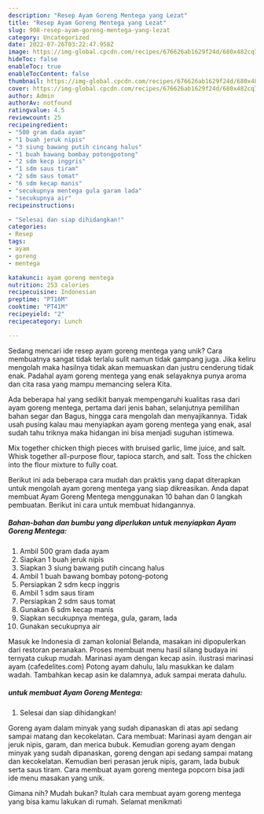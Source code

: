 ```yaml
---
description: "Resep Ayam Goreng Mentega yang Lezat"
title: "Resep Ayam Goreng Mentega yang Lezat"
slug: 908-resep-ayam-goreng-mentega-yang-lezat
category: Uncategorized
date: 2022-07-26T03:22:47.958Z
image: https://img-global.cpcdn.com/recipes/676626ab1629f24d/680x482cq70/ayam-goreng-mentega-foto-resep-utama.jpg
hideToc: false
enableToc: true
enableTocContent: false
thumbnail: https://img-global.cpcdn.com/recipes/676626ab1629f24d/680x482cq70/ayam-goreng-mentega-foto-resep-utama.jpg
cover: https://img-global.cpcdn.com/recipes/676626ab1629f24d/680x482cq70/ayam-goreng-mentega-foto-resep-utama.jpg
author: Admin
authorAv: notfound
ratingvalue: 4.5
reviewcount: 25
recipeingredient:
- "500 gram dada ayam"
- "1 buah jeruk nipis"
- "3 siung bawang putih cincang halus"
- "1 buah bawang bombay potongpotong"
- "2 sdm kecp inggris"
- "1 sdm saus tiram"
- "2 sdm saus tomat"
- "6 sdm kecap manis"
- "secukupnya mentega gula garam lada"
- "secukupnya air"
recipeinstructions:

- "Selesai dan siap dihidangkan!"
categories:
- Resep
tags:
- ayam
- goreng
- mentega

katakunci: ayam goreng mentega 
nutrition: 253 calories
recipecuisine: Indonesian
preptime: "PT16M"
cooktime: "PT41M"
recipeyield: "2"
recipecategory: Lunch

---
```





Sedang mencari ide resep ayam goreng mentega yang unik? Cara membuatnya sangat tidak terlalu sulit namun tidak gampang juga. Jika keliru mengolah maka hasilnya tidak akan memuaskan dan justru cenderung tidak enak. Padahal ayam goreng mentega yang enak selayaknya punya aroma dan cita rasa yang mampu memancing selera Kita.





Ada beberapa hal yang sedikit banyak mempengaruhi kualitas rasa dari ayam goreng mentega, pertama dari jenis bahan, selanjutnya pemilihan bahan segar dan Bagus, hingga cara mengolah dan menyajikannya. Tidak usah pusing kalau mau menyiapkan ayam goreng mentega yang enak,      asal sudah tahu triknya maka hidangan ini bisa menjadi suguhan istimewa.














Mix together chicken thigh pieces with bruised garlic, lime juice, and salt. Whisk together all-purpose flour, tapioca starch, and salt. Toss the chicken into the flour mixture to fully coat.






Berikut ini ada beberapa cara mudah dan praktis yang dapat diterapkan untuk mengolah ayam goreng mentega yang siap dikreasikan. Anda dapat membuat Ayam Goreng Mentega menggunakan 10 bahan dan 0 langkah pembuatan. Berikut ini cara untuk membuat hidangannya.

<!--inarticleads1-->

##### Bahan-bahan dan bumbu yang diperlukan untuk menyiapkan Ayam Goreng Mentega:

1. Ambil 500 gram dada ayam
1. Siapkan 1 buah jeruk nipis
1. Siapkan 3 siung bawang putih cincang halus
1. Ambil 1 buah bawang bombay potong-potong
1. Persiapkan 2 sdm kecp inggris
1. Ambil 1 sdm saus tiram
1. Persiapkan 2 sdm saus tomat
1. Gunakan 6 sdm kecap manis
1. Siapkan secukupnya mentega, gula, garam, lada
1. Gunakan secukupnya air


Masuk ke Indonesia di zaman kolonial Belanda, masakan ini dipopulerkan dari restoran peranakan. Proses membuat menu hasil silang budaya ini ternyata cukup mudah. Marinasi ayam dengan kecap asin. ilustrasi marinasi ayam (cafedelites.com) Potong ayam dahulu, lalu masukkan ke dalam wadah. Tambahkan kecap asin ke dalamnya, aduk sampai merata dahulu. 

<!--inarticleads2-->

#####  untuk membuat Ayam Goreng Mentega:


1. Selesai dan siap dihidangkan!

Goreng ayam dalam minyak yang sudah dipanaskan di atas api sedang sampai matang dan kecokelatan. Cara membuat: Marinasi ayam dengan air jeruk nipis, garam, dan merica bubuk. Kemudian goreng ayam dengan minyak yang sudah dipanaskan, goreng dengan api sedang sampai matang dan kecokelatan. Kemudian beri perasan jeruk nipis, garam, lada bubuk serta saus tiram. Cara membuat ayam goreng mentega popcorn bisa jadi ide menu masakan yang unik. 

Gimana nih? Mudah bukan? Itulah cara membuat ayam goreng mentega yang bisa kamu lakukan di rumah. Selamat menikmati

